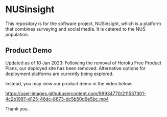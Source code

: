 # NUSinsight
This repository is for the software project, NUSinsight, which is a platform that combines surveying and social media. It is catered to the NUS population.

## Product Demo

Updated as of 10 Jan 2023: Following the removal of Heroku Free Product Plans, our deployed site has been removed. Alternative options for deployment platforms are currently being explored.

Instead, you may view our product demo in the video below:

https://user-images.githubusercontent.com/99934770/211537301-4c2b1997-d125-46dc-8673-dc5b50d9e5bc.mp4

Thank you.
